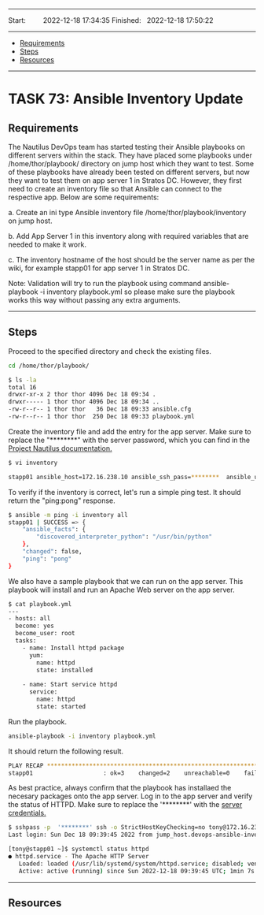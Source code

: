 
------------------------------

Start: &nbsp;&nbsp;&nbsp;&nbsp;&nbsp;&nbsp;&nbsp;&nbsp;2022-12-18 17:34:35 
Finished: &nbsp;&nbsp;2022-12-18 17:50:22

------------------------------

- [Requirements](#requirements)
- [Steps](#steps)
- [Resources](#resources)

------------------------------

# TASK 73: Ansible Inventory Update

## Requirements

The Nautilus DevOps team has started testing their Ansible playbooks on different servers within the stack. They have placed some playbooks under /home/thor/playbook/ directory on jump host which they want to test. Some of these playbooks have already been tested on different servers, but now they want to test them on app server 1 in Stratos DC. However, they first need to create an inventory file so that Ansible can connect to the respective app. Below are some requirements:

a. Create an ini type Ansible inventory file /home/thor/playbook/inventory on jump host.

b. Add App Server 1 in this inventory along with required variables that are needed to make it work.

c. The inventory hostname of the host should be the server name as per the wiki, for example stapp01 for app server 1 in Stratos DC.

Note: Validation will try to run the playbook using command ansible-playbook -i inventory playbook.yml so please make sure the playbook works this way without passing any extra arguments.

------------------------------

## Steps

Proceed to the specified directory and check the existing files.

```bash
cd /home/thor/playbook/ 
```
```bash
$ ls -la
total 16
drwxr-xr-x 2 thor thor 4096 Dec 18 09:34 .
drwxr----- 1 thor thor 4096 Dec 18 09:34 ..
-rw-r--r-- 1 thor thor   36 Dec 18 09:33 ansible.cfg
-rw-r--r-- 1 thor thor  250 Dec 18 09:33 playbook.yml 
```

Create the inventory file and add the entry for the app server. Make sure to replace the "********" with the server password, which you can find in the [Project Nautilus documentation.](https://kodekloudhub.github.io/kodekloud-engineer/docs/projects/nautilus)

```bash
$ vi inventory 

stapp01 ansible_host=172.16.238.10 ansible_ssh_pass=********  ansible_user=tony
```

To verify if the inventory is correct, let's run a simple ping test. It should return the "ping:pong" response.

```bash
$ ansible -m ping -i inventory all
stapp01 | SUCCESS => {
    "ansible_facts": {
        "discovered_interpreter_python": "/usr/bin/python"
    }, 
    "changed": false, 
    "ping": "pong"
}
```

We also have a sample playbook that we can run on the app server. This playbook will install and run an Apache Web server on the app server.

```bash
$ cat playbook.yml 
---
- hosts: all
  become: yes
  become_user: root
  tasks:
    - name: Install httpd package    
      yum: 
        name: httpd 
        state: installed
    
    - name: Start service httpd
      service:
        name: httpd
        state: started
```

Run the playbook.

```bash
ansible-playbook -i inventory playbook.yml 
```

It should return the following result.

```bash
PLAY RECAP **********************************************************************
stapp01                    : ok=3    changed=2    unreachable=0    failed=0    skipped=0    rescued=0    ignored=0    
```

As best practice, always confirm that the playbook has installaed the necesary packages onto the app server. Log in to the app server and verify the status of HTTPD. Make sure to replace the '********' with the [server credentials.](https://kodekloudhub.github.io/kodekloud-engineer/docs/projects/nautilus)

```bash
$ sshpass -p  '********' ssh -o StrictHostKeyChecking=no tony@172.16.238.10
Last login: Sun Dec 18 09:39:45 2022 from jump_host.devops-ansible-inventory-v2_app_net
```
```bash
[tony@stapp01 ~]$ systemctl status httpd
● httpd.service - The Apache HTTP Server
   Loaded: loaded (/usr/lib/systemd/system/httpd.service; disabled; vendor preset: disabled)
   Active: active (running) since Sun 2022-12-18 09:39:45 UTC; 1min 7s ago 
```


------------------------------

## Resources